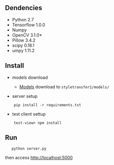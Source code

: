 ## Dendencies
- Python 2.7
- Tensorflow 1.0.0
- Numpy
- OpenCV 3.1.0*
- Pillow 3.4.2
- scipy 0.18.1
- umpy 1.11.2

## Install
- models download
    - [Models](https://drive.google.com/drive/folders/0B9jhaT37ydSyRk9UX0wwX3BpMzQ) download to ```styletransfer1/models/```

- server setup
```
    pip install -r requirements.txt
```

- test client settup
```
    test-view> npm install
```

## Run
```
   python server.py
```
then access [http://localhost:5000](http://localhost:5000)